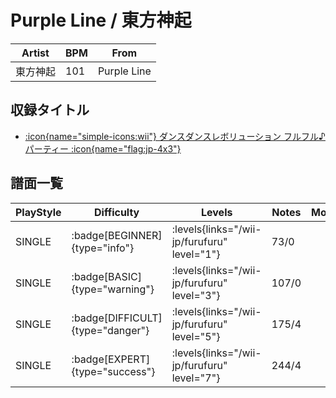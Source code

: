 # Purple Line / 東方神起

|Artist|BPM|From|
|------|---|----|
|東方神起|101|Purple Line|

## 収録タイトル

- [:icon{name="simple-icons:wii"} ダンスダンスレボリューション フルフル♪パーティー :icon{name="flag:jp-4x3"}](/wii-jp/furufuru)

## 譜面一覧

|PlayStyle|Difficulty|Levels|Notes|Movie|
|---------|----------|------|-----|-----|
|SINGLE| :badge[BEGINNER]{type="info"}| :levels{links="/wii-jp/furufuru" level="1"}|73/0||
|SINGLE| :badge[BASIC]{type="warning"}| :levels{links="/wii-jp/furufuru" level="3"}|107/0||
|SINGLE| :badge[DIFFICULT]{type="danger"}| :levels{links="/wii-jp/furufuru" level="5"}|175/4||
|SINGLE| :badge[EXPERT]{type="success"}| :levels{links="/wii-jp/furufuru" level="7"}|244/4||
